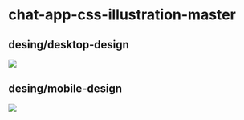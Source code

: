 <h1> chat-app-css-illustration-master</h1>

<h2>desing/desktop-design </h2>
<img src="./desing/desktop-design.jpg">
<h2>desing/mobile-design </h2>

<img src="./desing/mobile-design.jpg">
